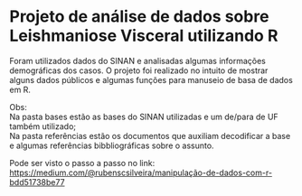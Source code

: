 # Projeto de análise de dados sobre Leishmaniose Visceral utilizando R

Foram utilizados dados do SINAN e analisadas algumas informações demográficas dos casos.
O projeto foi realizado no intuito de mostrar alguns dados públicos e algumas funções para manuseio de basa de dados em R.

Obs:  
Na pasta bases estão as bases do SINAN utilizadas e um de/para de UF também utilizado;  
Na pasta referências estão os documentos que auxiliam decodificar a base e algumas referências bibbliográficas sobre o assunto.

Pode ser visto o passo a passo no link: https://medium.com/@rubenscsilveira/manipulação-de-dados-com-r-bdd51738be77
